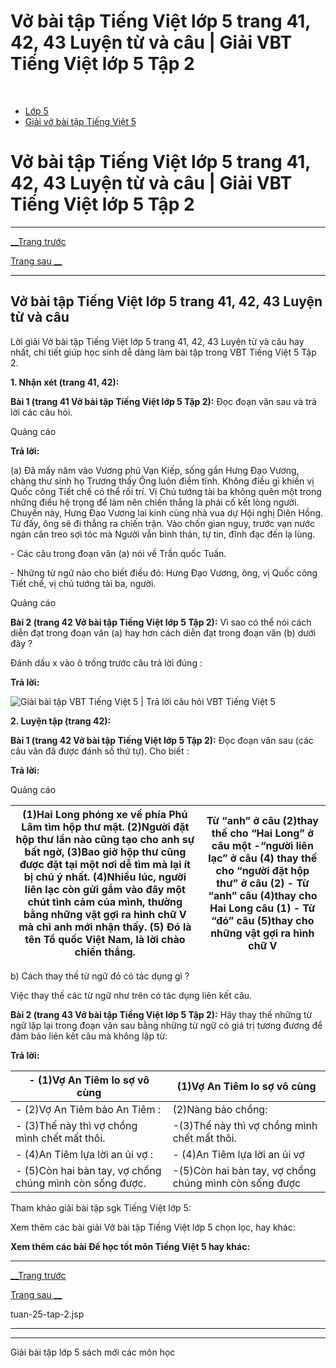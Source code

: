 # Vở bài tập Tiếng Việt lớp 5 trang 41, 42, 43 Luyện từ và câu | Giải VBT Tiếng Việt lớp 5 Tập 2

﻿

  * [Lớp 5](https://vietjack.com/series/lop-5.jsp)
  * [Giải vở bài tập Tiếng Việt 5](https://vietjack.com/giai-vo-bai-tap-tieng-viet-5/index.jsp)



# Vở bài tập Tiếng Việt lớp 5 trang 41, 42, 43 Luyện từ và câu | Giải VBT Tiếng Việt lớp 5 Tập 2

* * *

[__Trang trước](https://vietjack.com/giai-vo-bai-tap-tieng-viet-5/tuan-25-tap-2.jsp)

[Trang sau __](https://vietjack.com/giai-vo-bai-tap-tieng-viet-5/tuan-25-tap-2.jsp)

* * *

## Vở bài tập Tiếng Việt lớp 5 trang 41, 42, 43 Luyện từ và câu

Lời giải Vở bài tập Tiếng Việt lớp 5 trang 41, 42, 43 Luyện từ và câu hay nhất, chi tiết giúp học sinh dễ dàng làm bài tập trong VBT Tiếng Việt 5 Tập 2.

**1\. Nhận xét (trang 41, 42):**

**Bài 1 (trang 41 Vở bài tập Tiếng Việt lớp 5 Tập 2):** Đọc đoạn văn sau và trả lời các câu hỏi.

Quảng cáo

**Trả lời:**

(a) Đã mấy năm vào Vương phủ Vạn Kiếp, sống gần Hưng Đạo Vương, chàng thư sinh họ Trương thấy Ông luôn điềm tĩnh. Không điều gì khiến vị Quốc công Tiết chế có thể rối trí. Vị Chủ tướng tài ba không quên một trong những điều hệ trọng để làm nên chiến thắng là phải cố kết lòng người. Chuyến này, Hưng Đạo Vương lai kinh cùng nhà vua dự Hội nghị Diên Hồng. Từ đấy, ông sẽ đi thẳng ra chiến trận. Vào chốn gian nguy, trước vạn nước ngàn cân treo sợi tóc mà Người vẫn bình thản, tự tin, đĩnh đạc đến lạ lùng. 

\- Các câu trong đoạn văn (a) nói về Trần quốc Tuấn. 

\- Những từ ngữ nào cho biết điều đó: Hưng Đạo Vương, ông, vị Quốc công Tiết chế, vị chủ tướng tài ba, người. 

Quảng cáo

**Bài 2 (trang 42 Vở bài tập Tiếng Việt lớp 5 Tập 2):** Vì sao có thể nói cách diễn đạt trong đoạn văn (a) hay hơn cách diễn đạt trong đoạn văn (b) dưới đây ?

Đánh dấu x vào ô trống trước câu trả lời đúng :

**Trả lời:**

![Giải bài tập VBT Tiếng Việt 5 | Trả lời câu hỏi VBT Tiếng Việt 5](https://vietjack.com/giai-vo-bai-tap-tieng-viet-5/images/luyen-tu-va-cau-tuan-25-trang-41-42-43-tap-2.PNG)

**2\. Luyện tập (trang 42):**

**Bài 1 (trang 42 Vở bài tập Tiếng Việt lớp 5 Tập 2):** Đọc đoạn văn sau (các câu văn đã được đánh số thứ tự). Cho biết :

**Trả lời:**

Quảng cáo

(1)Hai Long phóng xe về phía Phú Lâm tìm hộp thư mật. (2)Người đặt hộp thư lần nào cũng tạo cho **anh** sự bất ngờ,  (3)Bao giờ hộp thư cũng được đặt tại một nơi dễ tìm mà lại ít bị chú ý nhất. (4)Nhiều lúc, **người liên lạc** còn gửi gắm vào đây một chút tình cảm của mình, thường bằng những vật gợi ra hình chữ V mà chỉ **anh** mới nhận thấy.  (5) Đó là tên Tổ quốc Việt Nam, là lời chào chiến thắng.  |  Từ “anh” ở câu (2)thay thế cho “Hai Long” ở câu một  -“người liên lạc” ở câu (4) thay thế cho “người đặt hộp thư” ở câu (2)  \- Từ “anh” câu (4)thay cho Hai Long câu (1) \- Từ “đó” câu (5)thay cho những vật gợi ra hình chữ V   
---|---  
  
b) Cách thay thế từ ngữ đó có tác dụng gì ?

Việc thay thế các từ ngữ như trên có tác dụng liên kết câu. 

**Bài 2 (trang 43 Vở bài tập Tiếng Việt lớp 5 Tập 2):** Hãy thay thế những từ ngữ lặp lại trong đoạn văn sau bằng những từ ngữ có giá trị tương đương để đảm bảo liên kết câu mà không lặp từ:

**Trả lời:**

\- (1)Vợ An Tiêm lo sợ vô cùng | (1)Vợ An Tiêm lo sợ vô cùng  
---|---  
\- (2)Vợ An Tiêm bảo An Tiêm : | (2)Nàng bảo chồng:  
\- (3)Thế này thì vợ chồng mình chết mất thôi.  | -(3)Thế này thì vợ chồng mình chết mất thôi.   
\- (4)An Tiêm lựa lời an ủi vợ : | \- (4)An Tiêm lựa lời an ủi vợ   
\- (5)Còn hai bàn tay, vợ chồng chúng mình còn sống được.  | -(5)Còn hai bàn tay, vợ chồng chúng mình còn sống được   
  
Tham khảo giải bài tập sgk Tiếng Việt lớp 5:

Xem thêm các bài giải Vở bài tập Tiếng Việt lớp 5 chọn lọc, hay khác:

**Xem thêm các bài Để học tốt môn Tiếng Việt 5 hay khác:**

* * *

[__Trang trước](https://vietjack.com/giai-vo-bai-tap-tieng-viet-5/tuan-25-tap-2.jsp)

[Trang sau __](https://vietjack.com/giai-vo-bai-tap-tieng-viet-5/tuan-25-tap-2.jsp)

tuan-25-tap-2.jsp

* * *

* * *

Giải bài tập lớp 5 sách mới các môn học
